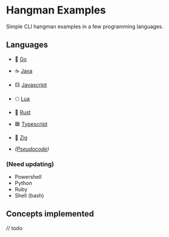 # Hangman Examples

Simple CLI hangman examples in a few programming languages.

## Languages

- 🐹 [Go](./src/hangman.go)
- ☕ [Java](./src/hangman.java)
- 🟨 [Javascript](./src/hangman.js)
- 🌕 [Lua](./src/hangman.lua)
- 🦀 [Rust](./src/hangman.rs)
- 🟦 [Typescript](./src/hangman.ts)
- 🦎 [Zig](./src/hangman.zig)

- *([Pseudocode](./src/hangman.pseudo))*

### (Need updating)

- Powershell
- Python
- Ruby
- Shell (bash)

## Concepts implemented

// todo

